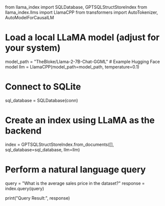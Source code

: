 from llama_index import SQLDatabase, GPTSQLStructStoreIndex
from llama_index.llms import LlamaCPP
from transformers import AutoTokenizer, AutoModelForCausalLM

# Load a local LLaMA model (adjust for your system)
model_path = "TheBloke/Llama-2-7B-Chat-GGML"  # Example Hugging Face model
llm = LlamaCPP(model_path=model_path, temperature=0.1)

# Connect to SQLite
sql_database = SQLDatabase(conn)

# Create an index using LLaMA as the backend
index = GPTSQLStructStoreIndex.from_documents([], sql_database=sql_database, llm=llm)

# Perform a natural language query
query = "What is the average sales price in the dataset?"
response = index.query(query)

print("Query Result:", response)
